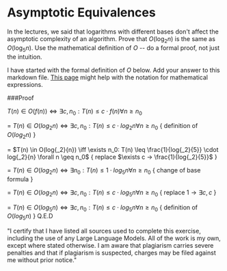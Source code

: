 # Asymptotic Equivalences

In the lectures, we said that logarithms with different bases don't affect the
asymptotic complexity of an algorithm. Prove that $O(\log_{2} n)$ is the same as
$O(\log_{5} n)$. Use the mathematical definition of $O$ -- do a formal proof,
not just the intuition.

I have started with the formal definition of $O$ below. Add your answer to this
markdown file. [This
page](https://docs.github.com/en/get-started/writing-on-github/working-with-advanced-formatting/writing-mathematical-expressions)
might help with the notation for mathematical expressions.

###Proof

$T(n) \in O(f(n)) \iff  \exists c, n_0: T(n) \leq c \cdot f(n) \forall n \geq n_0$

= $T(n) \in O(log{_2}{n}) \iff  \exists c, n_0: T(n) \leq c \cdot log{_2}{n} \forall n \geq n_0$ { definition of $O(log{_2}{n})$ }

= $T(n) \in O(log{_2}{n}) \iff  \exists n_0: T(n) \leq \frac{1}{log{_2}{5}} \cdot log{_2}{n} \forall n \geq n_0$ { replace $\exists c → \frac{1}{log{_2}{5}}$ }

= $T(n) \in O(log{_2}{n}) \iff  \exists n_0: T(n) \leq 1 \cdot log{_5}{n} \forall n \geq n_0$ { change of base formula }

= $T(n) \in O(log{_2}{n}) \iff  \exists c, n_0: T(n) \leq c \cdot log{_5}{n} \forall n \geq n_0$ { replace $1 → \exists c, c$ }

= $T(n) \in O(log{_5}{n}) \iff  \exists c, n_0: T(n) \leq c \cdot log{_5}{n} \forall n \geq n_0$ { definition of $O(log{_5}{n})$ } Q.E.D

"I certify that I have listed all sources used to complete this exercise,
including the use of any Large Language Models. All of the work is my own, except
where stated otherwise. I am aware that plagiarism carries severe penalties and
that if plagiarism is suspected, charges may be filed against me without prior
notice."